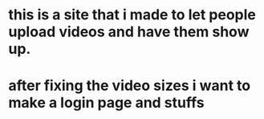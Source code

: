 # this is a site that i made to let people upload videos and have them show up. 
# after fixing the video sizes i want to make a login page and stuffs
